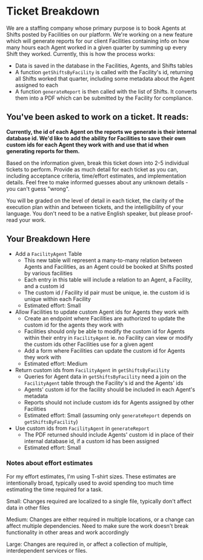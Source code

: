 # Ticket Breakdown

We are a staffing company whose primary purpose is to book Agents at Shifts posted by Facilities on our platform. We're working on a new feature which will generate reports for our client Facilities containing info on how many hours each Agent worked in a given quarter by summing up every Shift they worked. Currently, this is how the process works:

- Data is saved in the database in the Facilities, Agents, and Shifts tables
- A function `getShiftsByFacility` is called with the Facility's id, returning all Shifts worked that quarter, including some metadata about the Agent assigned to each
- A function `generateReport` is then called with the list of Shifts. It converts them into a PDF which can be submitted by the Facility for compliance.

## You've been asked to work on a ticket. It reads:

**Currently, the id of each Agent on the reports we generate is their internal database id. We'd like to add the ability for Facilities to save their own custom ids for each Agent they work with and use that id when generating reports for them.**

Based on the information given, break this ticket down into 2-5 individual tickets to perform. Provide as much detail for each ticket as you can, including acceptance criteria, time/effort estimates, and implementation details. Feel free to make informed guesses about any unknown details - you can't guess "wrong".

You will be graded on the level of detail in each ticket, the clarity of the execution plan within and between tickets, and the intelligibility of your language. You don't need to be a native English speaker, but please proof-read your work.

## Your Breakdown Here

- Add a `FacilityAgent` Table
  - This new table will represent a many-to-many relation between Agents and Facilities, as an Agent could be booked at Shifts posted by various facilities
  - Each entry in this table will include a relation to an Agent, a Facility, and a custom id
  - The custom id / Facility id pair must be unique, ie. the custom id is unique within each Facility
  - Estimated effort: Small
- Allow Facilities to update custom Agent ids for Agents they work with
  - Create an endpoint where Facilities are authorized to update the custom id for the agents they work with
  - Facilities should only be able to modify the custom id for Agents within their entry in `FacilityAgent` ie. no Facility can view or modify the custom ids other Facilities use for a given agent
  - Add a form where Facilities can update the custom id for Agents they work with
  - Estimated effort: Medium
- Return custom ids from `FacilityAgent` in `getShiftsByFacility`
  - Queries for Agent data in `getShiftsByFacility` need a join on the `FacilityAgent` table through the Facility's id and the Agents' ids
  - Agents' custom id for the facility should be included in each Agent's metadata
  - Reports should not include custom ids for Agents assigned by other Facilities
  - Estimated effort: Small (assuming only `generateReport` depends on `getShiftsByFacility`)
- Use custom ids from `FacilityAgent` in `generateReport`
  - The PDF returned should include Agents' custom id in place of their internal database id, if a custom id has been assigned
  - Estimated effort: Small

### Notes about effort estimates

For my effort estimates, I'm using T-shirt sizes. These estimates are intentionally broad, typically used to avoid spending too much time estimating the time required for a task.

Small: Changes required are localized to a single file, typically don't affect data in other files

Medium: Changes are either required in multiple locations, or a change can affect multiple dependencies. Need to make sure the work doesn't break functionality in other areas and work accordingly

Large: Changes are required in, or affect a collection of multiple, interdependent services or files.
